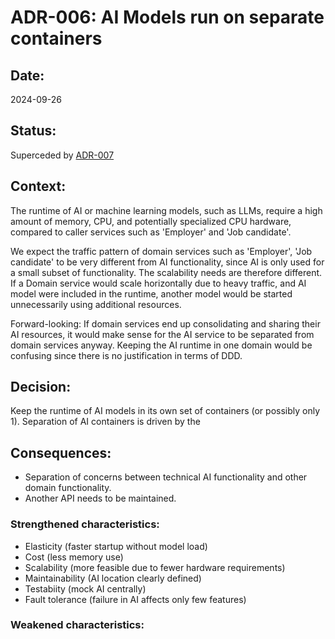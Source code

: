 # ADR-006: AI Models run on separate containers

## Date:

2024-09-26

## Status:

Superceded by [ADR-007](/ADR/ADR-007-use-of-external-llms.md)

## Context:

The runtime of AI or machine learning models, such as LLMs, require a high amount of memory, CPU,
and potentially specialized CPU hardware, compared to caller services such as 'Employer' and 'Job candidate'.

We expect the traffic pattern of domain services such as 'Employer', 'Job candidate' to be very different from AI
functionality, since AI
is only used for a small subset of functionality. The scalability needs are therefore different.
If a Domain service would scale horizontally due to heavy traffic, and AI model were included in the runtime, 
another model would be started unnecessarily using additional resources.

Forward-looking: If domain services end up consolidating and sharing their AI resources, it would make sense for the AI service
to be separated from domain services anyway. Keeping the AI runtime in one domain would be confusing since there is no 
justification in terms of DDD.

## Decision:

Keep the runtime of AI models in its own set of containers (or possibly only 1).
Separation of AI containers is driven by the 

## Consequences:
- Separation of concerns between technical AI functionality and other domain functionality.
- Another API needs to be maintained.



### Strengthened characteristics:

- Elasticity (faster startup without model load)
- Cost (less memory use)
- Scalability (more feasible due to fewer hardware requirements)
- Maintainability (AI location clearly defined)
- Testabiity (mock AI centrally)
- Fault tolerance (failure in AI affects only few features)

### Weakened characteristics:


